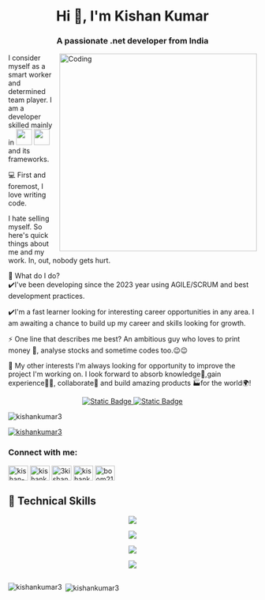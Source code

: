 <h1 align="center">Hi 👋, I'm Kishan Kumar</h1>
<h3 align="center">A passionate .net developer from India</h3>
<a href="https://kishan-kumar.vercel.app/">
    <img align="right" alt="Coding" width="400" src="https://images.squarespace-cdn.com/content/v1/5769fc401b631bab1addb2ab/1541580611624-TE64QGKRJG8SWAIUS7NS/coding-freak.gif">
</a>


I consider myself as a smart worker and determined team player. I am a developer skilled mainly in <img width="32px" src="https://github.com/hussainweb/hussainweb/blob/main/icons/dotnet.png"/> <img width="32px" src="https://github.com/hussainweb/hussainweb/blob/main/icons/csharp.png"/> and its frameworks.

:computer: First and foremost, I love writing code.

I hate selling myself. So here's quick things about me and my work. In, out, nobody gets hurt.

🌱 What do I do?<br/>
✔️I've been developing since the 2023 year using AGILE/SCRUM and best development practices.

✔️I'm a fast learner looking for interesting career opportunities in any area. I am awaiting a chance to build up my career and skills looking for growth.

⚡ One line that describes me best?
An ambitious guy who loves to print money 💸, analyse stocks and sometime codes too.😉😉

👯 My other interests
I'm always looking for opportunity to improve the project I'm working on. I look forward to absorb knowledge🧠,gain experience👨‍🏭, collaborate🤝 and build amazing products 🏭for the world🌍!

<p align="center">
  <a href="https://kishan-kumar.vercel.app/"><img alt="Static Badge" src="https://img.shields.io/badge/Portfolio-Green">
  <a href="https://drive.google.com/file/d/1khcg6xxonEDlH_JeollOFOXOhfVtZYm4/view?usp=sharing"><img alt="Static Badge" src="https://img.shields.io/badge/Resume-blue">
  </a>
</p>


<p align="left"> <img src="https://komarev.com/ghpvc/?username=kishankumar3&label=Profile%20views&color=0e75b6&style=flat" alt="kishankumar3" /> </p>

<p align="left"> <a href="https://github.com/ryo-ma/github-profile-trophy"><img src="https://github-profile-trophy.vercel.app/?username=kishankumar3" alt="kishankumar3" /></a> </p>

<h3 align="left">Connect with me:</h3>
<p align="left">
<a href="https://linkedin.com/in/kishan-kumar-20784a172" target="blank"><img align="center" src="https://raw.githubusercontent.com/rahuldkjain/github-profile-readme-generator/master/src/images/icons/Social/linked-in-alt.svg" alt="kishan-kumar-20784a172" height="30" width="40" /></a>
<a href="https://kaggle.com/kishankumar3" target="blank"><img align="center" src="https://raw.githubusercontent.com/rahuldkjain/github-profile-readme-generator/master/src/images/icons/Social/kaggle.svg" alt="kishankumar3" height="30" width="40" /></a>
<a href="https://instagram.com/3kishan3" target="blank"><img align="center" src="https://raw.githubusercontent.com/rahuldkjain/github-profile-readme-generator/master/src/images/icons/Social/instagram.svg" alt="3kishan3" height="30" width="40" /></a>
<a href="https://www.leetcode.com/kishankumar3" target="blank"><img align="center" src="https://raw.githubusercontent.com/rahuldkjain/github-profile-readme-generator/master/src/images/icons/Social/leet-code.svg" alt="kishankumar3" height="30" width="40" /></a>
<a href="https://auth.geeksforgeeks.org/user/boom21kishan/profile" target="blank"><img align="center" src="https://raw.githubusercontent.com/rahuldkjain/github-profile-readme-generator/master/src/images/icons/Social/geeks-for-geeks.svg" alt="boom21kishan/profile" height="30" width="40" /></a>
</p>

## 💼 Technical Skills

<p align="center">
  <a href="https://skillicons.dev">
    <img src="https://skillicons.dev/icons?i=c,cpp,cs,js,py" />
  </a>
</p>

<p align="center">
  <a href="https://skillicons.dev">
    <img src="https://skillicons.dev/icons?i=angular,react,html,css,bootstrap,docker" />
  </a>
</p>

<p align="center">
  <a href="https://skillicons.dev">
    <img src="https://skillicons.dev/icons?i=azure,nodejs,dotnet,mongodb,mysql,gitlab,postman" />
  </a>
</p>

<p align="center">
  <a href="https://skillicons.dev">
    <img src="https://skillicons.dev/icons?i=rabbitmq,ts,aws,git,github,vercel,vscode,visualstudio" />
  </a>
</p>

##

<p><img align="left" src="https://github-readme-stats.vercel.app/api/top-langs?username=kishankumar3&show_icons=true&locale=en&layout=compact" alt="kishankumar3" /></p>

<p>&nbsp;<img align="center" src="https://github-readme-stats.vercel.app/api?username=kishankumar3&show_icons=true&locale=en" alt="kishankumar3" /></p>

<!---
KishanKumar3/KishanKumar3 is a ✨ special ✨ repository because its `README.md` (this file) appears on your GitHub profile.
You can click the Preview link to take a look at your changes.
--->
